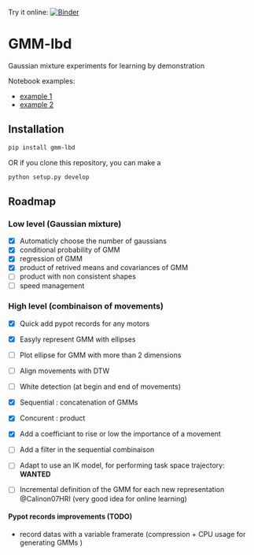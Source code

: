 
Try it online:  [![Binder](http://mybinder.org/badge.svg)](http://mybinder.org/repo/show0k/gmm-lbd/notebooks) 

# GMM-lbd
Gaussian mixture experiments for learning by demonstration

Notebook examples:
* [example 1](notebooks/calinon_tests.ipynb)
* [example 2](notebooks/working_demo.ipynb) 

## Installation
```bash
pip install gmm-lbd
```

OR if you clone this repository, you can make a 

```bash
python setup.py develop
```

## Roadmap
### Low level (Gaussian mixture)
* [X] Automaticly choose the number of gaussians
* [x] conditional probability of GMM
* [x] regression of GMM
* [X] product of retrived means and covariances of GMM
* [ ] product with non consistent shapes
* [ ] speed management 

### High level (combinaison of movements)
* [X] Quick add pypot records for any motors
* [X] Easyly represent GMM with ellipses
* [ ] Plot ellipse for GMM with more than 2 dimensions
* [ ] Align movements with DTW  
* [ ] White detection (at begin and end of movements)
* [X] Sequential : concatenation of GMMs
* [X] Concurent : product 
* [X] Add a coefficiant to rise or low the importance of a movement
* [ ] Add a filter in the sequential combinaison
* [ ] Adapt to use an IK model, for performing task space trajectory: __WANTED__
* [ ] Incremental definition of the GMM for each new representation @Calinon07HRI (very good idea for online learning)



#### Pypot records improvements (TODO)
* record datas with a variable framerate (compression + CPU usage for generating GMMs )
